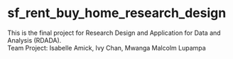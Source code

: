 # sf_rent_buy_home_research_design
This is the final project for Research Design and Application for Data and Analysis (RDADA).<br>
Team Project: Isabelle Amick, Ivy Chan, Mwanga Malcolm Lupampa
